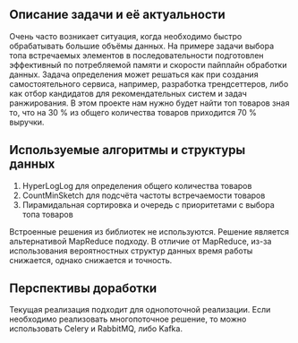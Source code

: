## Описание задачи и её актуальности
Очень часто возникает ситуация, когда необходимо быстро обрабатывать большие объёмы данных. На примере задачи выбора топа встречаемых элементов в последовательности подготовлен эффективный по потребляемой памяти и скорости пайплайн обработки данных. Задача определения может решаться как при создания самостоятельного сервиса, например, разработка трендсеттеров, либо как отбор кандидатов для рекомендательных систем и задач ранжирования. В этом проекте нам нужно будет найти топ товаров зная то, что на 30 % из общего количества товаров приходится 70 % выручки.


## Используемые алгоритмы и структуры данных
  1. HyperLogLog для определения общего количества товаров
  2. CountMinSketch для подсчёта частоты встречаемости товаров
  3. Пирамидальная сортировка и очередь с приоритетами с выбора топа товаров
 
 Встроенные решения из библиотек не используются. Решение является альтернативой MapReduce подходу. В отличие от MapReduce, из-за использования вероятностных структур данных
 время работы снижается, однако снижается и точность.
 
 ## Перспективы доработки
 Текущая реализация подходит для однопоточной реализации. Если необходимо реализовать многопоточное решение, то можно использовать Celery и RabbitMQ, либо Kafka.
